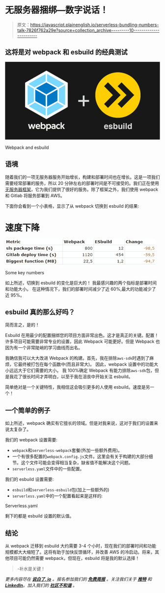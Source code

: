 # 无服务器捆绑—数字说话！

> 原文：<https://javascript.plainenglish.io/serverless-bundling-numbers-talk-7826f762a29e?source=collection_archive---------10----------------------->

## 这将是对 webpack 和 esbuild 的经典测试

![](img/e1111f3040592137f35243c356d9b70a.png)

Webpack and esbuild

## 语境

随着我们的一项无服务器服务开始增长，构建和部署时间也在增长。这是一项我们需要经常部署的服务，所以 20 分钟左右的部署时间是不可接受的。我们正在使用[无服务器框架](https://www.serverless.com/)，它为我们提供了很好的服务。除了框架之外，我们使用 webpack 和 Gitlab 将服务部署到 AWS。

下面你会看到一个小表格，显示了从 webpack 切换到 esbuild 的结果:

# 速度下降

![](img/ca1cb5400305078c0c5c4a82a789c775.png)

Some key numbers

如上所述，切换到 esbuild 的变化是巨大的！
我最感兴趣的两个指标是部署时间和功能大小。
在这种情况下，我们的部署时间减少了近 60%,最大的功能减少了近 95%。

## esbuild 真的那么好吗？

简而言之，是的！

Esbuild 在用最少的配置捆绑您的项目方面非常出色。这才是真正的关键。配置！许多项目可能需要非常专业的设置，因此 Webpack 可能更好。但是 Webpack 也因为有一个非常陡峭的学习曲线而出名。

我确信我可以大大改进 Webpack 的构建。首先，我在排除`aws-sdk`时遇到了麻烦，它最终被打包在每个函数中(而且非常大)。
因此，webpack 设置中的功能大小远远大于它们需要的大小。
我 100%确定 Webpack 有能力排除`aws-sdk`包，但是我花了很长时间才弄明白，以至于我在沮丧中开始关注 esbuild。

简单绝对是一个关键特性，我相信这会吸引更多的人使用 esbuild。速度是另一个！

## 一个简单的例子

如上所述，webpack 确实有它擅长的领域。但是对我来说，这对于我们的设置来说太复杂了。

我们的 webpack 设置需要:

*   `webpack`和`serverless-webpack`套餐(外加一些额外费用)。
*   一个有很多配置的`webpack.config.js`文件。这里会有关于构建的大部分细节。这个文件可能会变得相当复杂，缺省值不能解决这个问题。
*   `serverless.yaml`文件中的一些配置。

我们的 esbuild 设置需要:

*   `esbuild`和`serverless-esbuild`包(加上一些额外的)
*   `serverless.yaml`中的一个配置看起来是这样的:

Serverless.yaml

剩下的都是 esbuild 设置的默认值。

## 结论

从 webpack 迁移到 esbuild 大约需要 3-4 个小时，现在我们的部署时间和功能规模都大大缩短了。这将有助于加快反馈循环，并改善 AWS 的冷启动。将来，其他项目可能仍然需要 webpack，但现在，esbuild 将是我的默认选择！

> -补水是关键！

*更多内容尽在* [***说白了. io***](https://plainenglish.io/) *。报名参加我们的* [***免费周报***](http://newsletter.plainenglish.io/) *。关注我们关于* [***推特***](https://twitter.com/inPlainEngHQ) *和*[***LinkedIn***](https://www.linkedin.com/company/inplainenglish/)*。加入我们的* [***社区不和谐***](https://discord.gg/GtDtUAvyhW) *。*